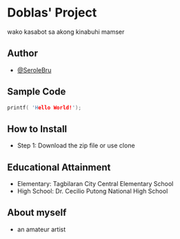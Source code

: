 # Doblas' Project

wako kasabot sa akong kinabuhi mamser


## Author

- [@SeroleBru](https://github.com/SeroleBru)


## Sample Code

```c
printf( 'Hello World!');
```

## How to Install

* Step 1: Download the zip file or use clone

## Educational Attainment 

* Elementary: Tagbilaran City Central Elementary School
* High School: Dr. Cecilio Putong National High School

## About myself

* an amateur artist
